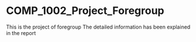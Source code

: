 # COMP_1002_Project_Foregroup
This is the project of foregroup
The detailed information has been explained in the report
